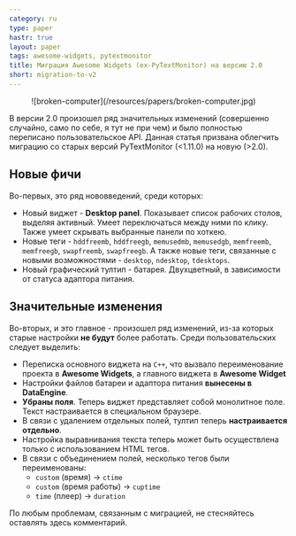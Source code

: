 ```yaml
---
category: ru
type: paper
hastr: true
layout: paper
tags: awesome-widgets, pytextmonitor
title: Миграция Awesome Widgets (ex-PyTextMonitor) на версию 2.0
short: migration-to-v2
---
```

<figure class="img">![broken-computer](/resources/papers/broken-computer.jpg)</figure> В
версии 2.0 произошел ряд значительных изменений (совершенно случайно, само по
себе, я тут не при чем) и было полностью переписано пользовательское API. Данная
статья призвана облегчить миграцию со старых версий PyTextMonitor (<1.11.0) на
новую (>2.0).

<!--more-->

## <a href="#new" class="anchor" id="new"><span class="octicon octicon-link"></span></a>Новые фичи

Во-первых, это ряд нововведений, среди которых:

* Новый виджет - **Desktop panel**. Показывает список рабочих столов, выделяя
активный. Умеет переключаться между ними по клику. Также умеет скрывать выбранные
панели по хоткею.
* Новые теги - `hddfreemb`, `hddfreegb`, `memusedmb`, `memusedgb`, `memfreemb`,
`memfreegb`, `swapfreemb`, `swapfreegb`. А также новые теги, связанные с новыми
возможностями - `desktop`, `ndesktop`, `tdesktops`.
* Новый графический тултип - батарея. Двухцветный, в зависимости от статуса
адаптора питания.

## <a href="#changes" class="anchor" id="changes"><span class="octicon octicon-link"></span></a>Значительные изменения

Во-вторых, и это главное - произошел ряд изменений, из-за которых старые настройки
**не будут** более работать. Среди пользовательских следует выделить:

* Переписка основного виджета на `С++`, что вызвало переименование проекта в
**Awesome Widgets**, а главного виджета в **Awesome Widget**
* Настройки файлов батареи и адаптора питания **вынесены в DataEngine**.
* **Убраны поля**. Теперь виджет представляет собой монолитное поле. Текст
настраивается в специальном браузере.
* В связи с удалением отдельных полей, тултип теперь **настраивается отдельно**.
* Настройка выравнивания текста теперь может быть осуществлена только с
использованием HTML тегов.
* В связи с объединением полей, несколько тегов были переименованы:
    *   `custom` (время) -> `ctime`
    *   `custom` (время работы) -> `cuptime`
    *   `time` (плеер) -> `duration`

По любым проблемам, связанным с миграцией, не стесняйтесь оставлять здесь
комментарий.

